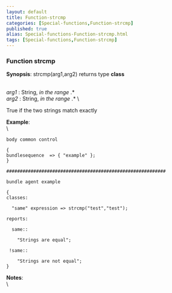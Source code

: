 ```yaml
---
layout: default
title: Function-strcmp
categories: [Special-functions,Function-strcmp]
published: true
alias: Special-functions-Function-strcmp.html
tags: [Special-functions,Function-strcmp]
---
```


### Function strcmp

**Synopsis**: strcmp(arg1,arg2) returns type **class**

\
 *arg1* : String, *in the range* .\* \
 *arg2* : String, *in the range* .\* \

True if the two strings match exactly

**Example**:\
 \

~~~~ {.verbatim}
body common control

{
bundlesequence  => { "example" };
}

###########################################################

bundle agent example

{     
classes:

  "same" expression => strcmp("test","test");

reports:

  same::

    "Strings are equal";

 !same::

    "Strings are not equal";
}
~~~~

**Notes**:\
 \
